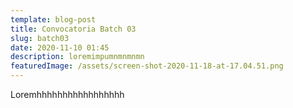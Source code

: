 ```yaml
---
template: blog-post
title: Convocatoria Batch 03
slug: batch03
date: 2020-11-10 01:45
description: loremimpumnmnmnmn
featuredImage: /assets/screen-shot-2020-11-18-at-17.04.51.png
---
```

Loremhhhhhhhhhhhhhhhhh